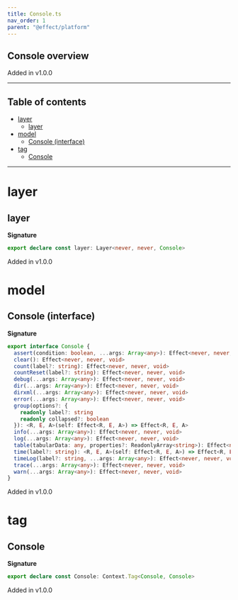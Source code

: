 ```yaml
---
title: Console.ts
nav_order: 1
parent: "@effect/platform"
---
```


## Console overview

Added in v1.0.0

---

<h2 class="text-delta">Table of contents</h2>

- [layer](#layer)
  - [layer](#layer-1)
- [model](#model)
  - [Console (interface)](#console-interface)
- [tag](#tag)
  - [Console](#console)

---

# layer

## layer

**Signature**

```ts
export declare const layer: Layer<never, never, Console>
```

Added in v1.0.0

# model

## Console (interface)

**Signature**

```ts
export interface Console {
  assert(condition: boolean, ...args: Array<any>): Effect<never, never, void>
  clear(): Effect<never, never, void>
  count(label?: string): Effect<never, never, void>
  countReset(label?: string): Effect<never, never, void>
  debug(...args: Array<any>): Effect<never, never, void>
  dir(...args: Array<any>): Effect<never, never, void>
  dirxml(...args: Array<any>): Effect<never, never, void>
  error(...args: Array<any>): Effect<never, never, void>
  group(options?: {
    readonly label?: string
    readonly collapsed?: boolean
  }): <R, E, A>(self: Effect<R, E, A>) => Effect<R, E, A>
  info(...args: Array<any>): Effect<never, never, void>
  log(...args: Array<any>): Effect<never, never, void>
  table(tabularData: any, properties?: ReadonlyArray<string>): Effect<never, never, void>
  time(label?: string): <R, E, A>(self: Effect<R, E, A>) => Effect<R, E, A>
  timeLog(label?: string, ...args: Array<any>): Effect<never, never, void>
  trace(...args: Array<any>): Effect<never, never, void>
  warn(...args: Array<any>): Effect<never, never, void>
}
```

Added in v1.0.0

# tag

## Console

**Signature**

```ts
export declare const Console: Context.Tag<Console, Console>
```

Added in v1.0.0
